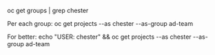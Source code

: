 oc get groups | grep chester

Per each group:
oc get projects --as chester --as-group ad-team

For better:
echo "USER:  chester" && oc get projects --as chester --as-group ad-team